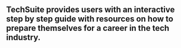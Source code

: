 
## TechSuite provides users with an interactive step by step guide with resources on how to prepare themselves for a career in the tech industry.
